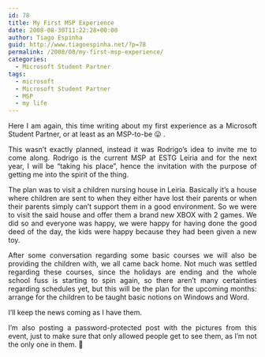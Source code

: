 ```yaml
---
id: 78
title: My First MSP Experience
date: 2008-08-30T11:22:28+00:00
author: Tiago Espinha
guid: http://www.tiagoespinha.net/?p=78
permalink: /2008/08/my-first-msp-experience/
categories:
  - Microsoft Student Partner
tags:
  - microsoft
  - Microsoft Student Partner
  - MSP
  - my life
---
```

<p style="text-align: justify;">
  Here I am again, this time writing about my first experience as a Microsoft Student Partner, or at least as an MSP-to-be 😛 .
</p>

<p style="text-align: justify;">
  This wasn&#8217;t exactly planned, instead it was Rodrigo&#8217;s idea to invite me to come along. Rodrigo is the current MSP at ESTG Leiria and for the next year, I will be &#8220;taking his place&#8221;, hence the invitation with the purpose of getting me into the spirit of the thing.
</p>

<p style="text-align: justify;">
  The plan was to visit a children nursing house in Leiria. Basically it&#8217;s a house where children are sent to when they either have lost their parents or when their parents simply can&#8217;t support them in a good environment. So we were to visit the said house and offer them a brand new XBOX with 2 games. We did so and everyone was happy, we were happy for having done the good deed of the day, the kids were happy because they had been given a new toy.
</p>

<p style="text-align: justify;">
  After some conversation regarding some basic courses we will also be providing the children with, we all came back home. Not much was settled regarding these courses, since the holidays are ending and the whole school fuss is starting to spin again, so there aren&#8217;t many certainties regarding schedules yet, but this will be the plan for the upcoming months: arrange for the children to be taught basic notions on Windows and Word.
</p>

<p style="text-align: justify;">
  I&#8217;ll keep the news coming as I have them.
</p>

<p style="text-align: justify;">
  I&#8217;m also posting a password-protected post with the pictures from this event, just to make sure that only allowed people get to see them, as I&#8217;m not the only one in them. 🙂
</p>
